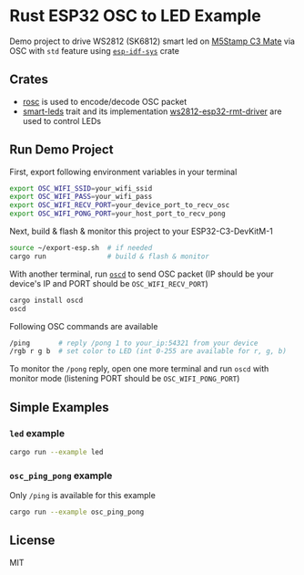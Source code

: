 
# Rust ESP32 OSC to LED Example

Demo project to drive WS2812 (SK6812) smart led on [M5Stamp C3 Mate](https://shop.m5stack.com/collections/m5-controllers/products/m5stamp-c3-mate-with-pin-headers) via OSC with `std` feature using [`esp-idf-sys`](https://crates.io/crates/esp-idf-sys) crate

## Crates

- [rosc](https://crates.io/crates/rosc) is used to encode/decode OSC packet
- [smart-leds](https://crates.io/crates/smart-leds) trait and its implementation [ws2812-esp32-rmt-driver](https://crates.io/crates/ws2812-esp32-rmt-driver) are used to control LEDs

## Run Demo Project

First, export following environment variables in your terminal

```bash
export OSC_WIFI_SSID=your_wifi_ssid
export OSC_WIFI_PASS=your_wifi_pass
export OSC_WIFI_RECV_PORT=your_device_port_to_recv_osc
export OSC_WIFI_PONG_PORT=your_host_port_to_recv_pong
```

Next, build & flash & monitor this project to your ESP32-C3-DevKitM-1

```bash
source ~/export-esp.sh  # if needed
cargo run               # build & flash & monitor
```

With another terminal, run [`oscd`](https://crates.io/crates/oscd) to send OSC packet (IP should be your device's IP and PORT should be `OSC_WIFI_RECV_PORT`)

```bash
cargo install oscd
oscd
```

Following OSC commands are available

```bash
/ping       # reply /pong 1 to your_ip:54321 from your device
/rgb r g b  # set color to LED (int 0-255 are available for r, g, b)
```

To monitor the `/pong` reply, open one more terminal and run `oscd` with monitor mode (listening PORT should be `OSC_WIFI_PONG_PORT`)

## Simple Examples

### `led` example

```bash
cargo run --example led
```

### `osc_ping_pong` example

Only `/ping` is available for this example

```bash
cargo run --example osc_ping_pong
```

## License

MIT
